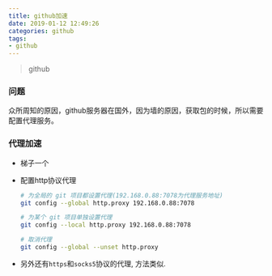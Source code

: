 ```yaml
---
title: github加速
date: 2019-01-12 12:49:26
categories: github
tags:
- github
---
```


> github

### 问题

  众所周知的原因，github服务器在国外，因为墙的原因，获取包的时候，所以需要配置代理服务。

### 代理加速
  
  - 梯子一个
  - 配置http协议代理
    
    ```bash
    # 为全局的 git 项目都设置代理(192.168.0.88:7078为代理服务地址)
    git config --global http.proxy 192.168.0.88:7078
    
    # 为某个 git 项目单独设置代理
    git config --local http.proxy 192.168.0.88:7078
    
    # 取消代理
    git config --global --unset http.proxy
    ```
  
  - 另外还有`https`和`socks5`协议的代理, 方法类似.
  









    